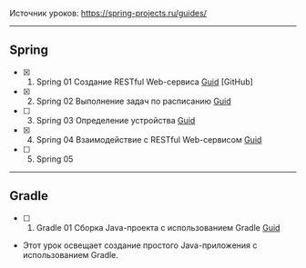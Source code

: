 Источник уроков: https://spring-projects.ru/guides/

----
## Spring

- [X] 1. Spring 01 Создание RESTful Web-сервиса [Guid](https://spring-projects.ru/guides/rest-service/) [GitHub]

- [X] 2. Spring 02 Выполнение задач по расписанию [Guid](https://spring-projects.ru/guides/scheduling-tasks/)
- [ ] 3. Spring 03 Определение устройства [Guid](https://spring-projects.ru/guides/device-detection/)
- [X] 4. Spring 04 Взаимодействие с RESTful Web-сервисом [Guid](https://spring-projects.ru/guides/consuming-rest/)
- [ ] 5. Spring 05 

----
## Gradle

- [ ] 1. Gradle 01 Сборка Java-проекта с использованием Gradle [Guid](https://spring-projects.ru/guides/gradle/) 
- Этот урок освещает создание простого Java-приложения с использованием Gradle.
